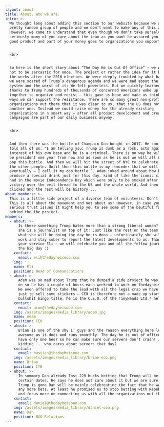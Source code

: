 ```yaml
---
layout: about
title: About. Who we are.
intro: >-
  We thought long about adding this section to our website because we are just a
  pretty random group of people and we don’t want to make any of this about us.
  However, we came to understand that even though we don’t take ourselves very
  seriously many of you care about the team as you want be assured you get a
  good product and part of your money goes to organizations you support. 


  <br>


  So here is the short story about “The Day He is Out Of Office” – we will try
  not to be sarcastic for once. The project or rather the idea for it began in
  the weeks after the 2016 election. We were deeply troubled by what happened,
  we were scared of Trump’s dangerous agenda and we were mad about the rigged
  system and the worst of it: We felt powerless. But we quickly learned that
  thanks to Trump hundreds of thousands of concerned Americans woke up and came
  together to organize and resist – this gave us hope and made us think about
  ways we can support the resistance. There are so many great non-profit
  organizations out there that it was clear to us, that the US does not need
  another one. Instead we could raise money for the already existing
  organizations in a smart way – after all product development and creating
  campaigns are part of our daily business anyway. 


  <br>


  And then there was the bottle of Champain Dan bought in 2017. He confidently
  told all of us: “I am telling you: Trump is dumb as a rock, acts against the
  interest of his own base and he is a criminal. There is no way he will still
  be president one year from now and as soon as he is out we will all meet to
  pop this bottle. And then we will hit the street of NYC to celebrate with all
  the other people. Until then this bottle is my reminder that we will win
  eventually – I call it my ooo bottle.”. Adam joked around about how Dan should
  produce a special drink just for this day, kind of like the iconic cigars they
  had in the movie Independence Day which were only to be smoked after the
  victory over the evil thread to the US and the whole world. And then it
  clicked and the rest will be history ...
about_members: >-
  This is a little side project of a diverse team of volunteers. Don't forget:
  This is all about the movement and not about us! However, in case you have
  serious trust issues it might help you to see some of the beutiful faces
  behind the the project.
members:
  - about: >-
      Is there something Trump hates more than a strong liberal woman? Yes, if
      she is a journalist on top of it! Just like the rest on the team she knows
      what she will be doing the day he is #ooo … unfortunately she will have to
      work and stay sober to report the latest developments to us. Thanks for
      your service Eli – we will celebrate you and all the fellow journalists on
      the big day :)
    contact:
      email: eli@thedayheisooo.com
    img: ''
    name: Eli
    position: Head of Communications
  - about: >-
      Adam was so mad about Trump that he dumped a side project he was working
      on so he has a couple of hours each weekend to work on thedayheisooo.com.
      He even offered to take the lead with all the legal crap we have to do
      just to sell some stickers – CEO is therefore not a made up startup
      bullshit bingo title, he is the C.E.O. of the TinyHands Ltd.* hell yeah!
    contact:
      email: aron@thedayheisooo.com
    img: /assets/images/media_library/adam.jpg
    name: Adam
    position: CEO
  - about: >-
      Brian is one of the shy IT guys and the reason everything here looks as
      awesome as it does and runs smoothly. The day he is out of office he will
      have only one beer so he can make sure our servers don't crash! Just
      kidding ... who cares about servers that day?
    contact:
      email: bastian@thedayheisooo.com
    img: /assets/images/media_library/brian-ooo.png
    name: Brian
    position: CTO
  - about: >-
      In summary Dan already lost 220 bucks betting that Trump will be #ooo by
      certain dates. He says he does not care about it but we are sure: When
      Trump is gone Dan will be mainly celebreating the fact that he won't lose
      any more bets. At least he promised us to stop betting with Republicans
      and focus more on connecting us with all the organizations out there.
    contact:
      email: daniel@thedayheisooo.com
    img: /assets/images/media_library/daniel-ooo.png
    name: Dan
    position: NGO Relations
---
```


